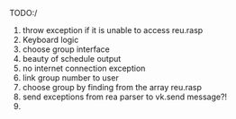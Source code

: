 TODO:/ 

1) throw exception if it is unable to access reu.rasp
2) Keyboard logic
3) choose group interface 
4) beauty of schedule output 
5) no internet connection exception 
6) link group number to user
7) choose group by finding from the array reu.rasp
8) send exceptions from rea parser to vk.send message?!
9) 
